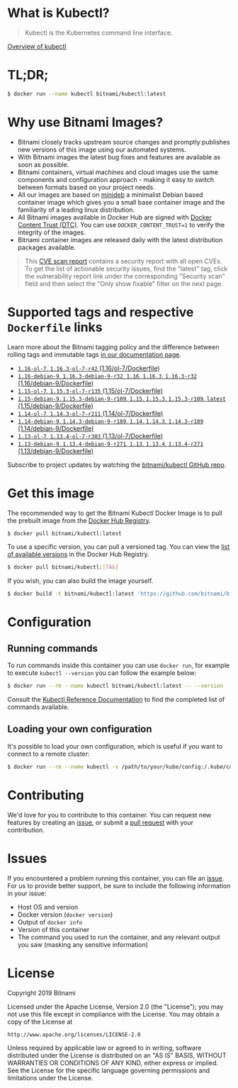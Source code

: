 
# What is Kubectl?

> Kubectl is the Kubernetes command line interface.

[Overview of kubectl](https://kubernetes.io/docs/reference/kubectl/overview/)

# TL;DR;

```bash
$ docker run --name kubectl bitnami/kubectl:latest
```

# Why use Bitnami Images?

* Bitnami closely tracks upstream source changes and promptly publishes new versions of this image using our automated systems.
* With Bitnami images the latest bug fixes and features are available as soon as possible.
* Bitnami containers, virtual machines and cloud images use the same components and configuration approach - making it easy to switch between formats based on your project needs.
* All our images are based on [minideb](https://github.com/bitnami/minideb) a minimalist Debian based container image which gives you a small base container image and the familiarity of a leading linux distribution.
* All Bitnami images available in Docker Hub are signed with [Docker Content Trust (DTC)](https://docs.docker.com/engine/security/trust/content_trust/). You can use `DOCKER_CONTENT_TRUST=1` to verify the integrity of the images.
* Bitnami container images are released daily with the latest distribution packages available.


> This [CVE scan report](https://quay.io/repository/bitnami/kubectl?tab=tags) contains a security report with all open CVEs. To get the list of actionable security issues, find the "latest" tag, click the vulnerability report link under the corresponding "Security scan" field and then select the "Only show fixable" filter on the next page.

# Supported tags and respective `Dockerfile` links

Learn more about the Bitnami tagging policy and the difference between rolling tags and immutable tags [in our documentation page](https://docs.bitnami.com/containers/how-to/understand-rolling-tags-containers/).


* [`1.16-ol-7`, `1.16.3-ol-7-r42` (1.16/ol-7/Dockerfile)](https://github.com/bitnami/bitnami-docker-kubectl/blob/1.16.3-ol-7-r42/1.16/ol-7/Dockerfile)
* [`1.16-debian-9`, `1.16.3-debian-9-r32`, `1.16`, `1.16.3`, `1.16.3-r32` (1.16/debian-9/Dockerfile)](https://github.com/bitnami/bitnami-docker-kubectl/blob/1.16.3-debian-9-r32/1.16/debian-9/Dockerfile)
* [`1.15-ol-7`, `1.15.3-ol-7-r135` (1.15/ol-7/Dockerfile)](https://github.com/bitnami/bitnami-docker-kubectl/blob/1.15.3-ol-7-r135/1.15/ol-7/Dockerfile)
* [`1.15-debian-9`, `1.15.3-debian-9-r109`, `1.15`, `1.15.3`, `1.15.3-r109`, `latest` (1.15/debian-9/Dockerfile)](https://github.com/bitnami/bitnami-docker-kubectl/blob/1.15.3-debian-9-r109/1.15/debian-9/Dockerfile)
* [`1.14-ol-7`, `1.14.3-ol-7-r211` (1.14/ol-7/Dockerfile)](https://github.com/bitnami/bitnami-docker-kubectl/blob/1.14.3-ol-7-r211/1.14/ol-7/Dockerfile)
* [`1.14-debian-9`, `1.14.3-debian-9-r189`, `1.14`, `1.14.3`, `1.14.3-r189` (1.14/debian-9/Dockerfile)](https://github.com/bitnami/bitnami-docker-kubectl/blob/1.14.3-debian-9-r189/1.14/debian-9/Dockerfile)
* [`1.13-ol-7`, `1.13.4-ol-7-r303` (1.13/ol-7/Dockerfile)](https://github.com/bitnami/bitnami-docker-kubectl/blob/1.13.4-ol-7-r303/1.13/ol-7/Dockerfile)
* [`1.13-debian-9`, `1.13.4-debian-9-r271`, `1.13`, `1.13.4`, `1.13.4-r271` (1.13/debian-9/Dockerfile)](https://github.com/bitnami/bitnami-docker-kubectl/blob/1.13.4-debian-9-r271/1.13/debian-9/Dockerfile)

Subscribe to project updates by watching the [bitnami/kubectl GitHub repo](https://github.com/bitnami/bitnami-docker-kubectl).

# Get this image

The recommended way to get the Bitnami Kubectl Docker Image is to pull the prebuilt image from the [Docker Hub Registry](https://hub.docker.com/r/bitnami/kubectl).

```bash
$ docker pull bitnami/kubectl:latest
```

To use a specific version, you can pull a versioned tag. You can view the [list of available versions](https://hub.docker.com/r/bitnami/kubectl/tags/) in the Docker Hub Registry.

```bash
$ docker pull bitnami/kubectl:[TAG]
```

If you wish, you can also build the image yourself.

```bash
$ docker build -t bitnami/kubectl:latest 'https://github.com/bitnami/bitnami-docker-kubectl.git#master:1.15/debian-9'
```

# Configuration

## Running commands

To run commands inside this container you can use `docker run`, for example to execute `kubectl --version` you can follow the example below:

```bash
$ docker run --rm --name kubectl bitnami/kubectl:latest -- --version
```

Consult the [Kubectl Reference Documentation](https://kubernetes.io/docs/reference/generated/kubectl/kubectl-commands) to find the completed list of commands available.

## Loading your own configuration

It's possible to load your own configuration, which is useful if you want to connect to a remote cluster:

```bash
$ docker run --rm --name kubectl -v /path/to/your/kube/config:/.kube/config bitnami/kubectl:latest
```

# Contributing

We'd love for you to contribute to this container. You can request new features by creating an [issue](https://github.com/bitnami/bitnami-docker-kubectl/issues), or submit a [pull request](https://github.com/bitnami/bitnami-docker-kubectl/pulls) with your contribution.

# Issues

If you encountered a problem running this container, you can file an [issue](https://github.com/bitnami/bitnami-docker-kubectl/issues). For us to provide better support, be sure to include the following information in your issue:

- Host OS and version
- Docker version (`docker version`)
- Output of `docker info`
- Version of this container
- The command you used to run the container, and any relevant output you saw (masking any sensitive information)

# License

Copyright 2019 Bitnami

Licensed under the Apache License, Version 2.0 (the "License");
you may not use this file except in compliance with the License.
You may obtain a copy of the License at

    http://www.apache.org/licenses/LICENSE-2.0

Unless required by applicable law or agreed to in writing, software
distributed under the License is distributed on an "AS IS" BASIS,
WITHOUT WARRANTIES OR CONDITIONS OF ANY KIND, either express or implied.
See the License for the specific language governing permissions and
limitations under the License.
